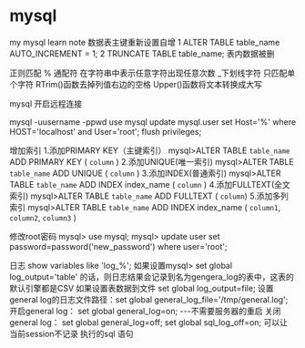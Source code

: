 # mysql
my mysql learn note
数据表主键重新设置自增
1
ALTER TABLE table_name AUTO_INCREMENT = 1;
2
TRUNCATE TABLE table_name;  表内数据被删

正则匹配
% 通配符 在字符串中表示任意字符出现任意次数
_下划线字符 只匹配单个字符
RTrim()函数去掉列值右边的空格
Upper()函数将文本转换成大写


mysql 开启远程连接
 
mysql -uusername -ppwd
use mysql 
update mysql.user set Host='%' where HOST='localhost' and User='root';
flush privileges;

增加索引
1.添加PRIMARY KEY（主键索引） 
mysql>ALTER TABLE `table_name` ADD PRIMARY KEY ( `column` ) 
2.添加UNIQUE(唯一索引) 
mysql>ALTER TABLE `table_name` ADD UNIQUE ( `column` ) 
3.添加INDEX(普通索引) 
mysql>ALTER TABLE `table_name` ADD INDEX index_name ( `column` ) 
4.添加FULLTEXT(全文索引) 
mysql>ALTER TABLE `table_name` ADD FULLTEXT ( `column`) 
5.添加多列索引 
mysql>ALTER TABLE `table_name` ADD INDEX index_name ( `column1`, `column2`, `column3` )

修改root密码
mysql> use mysql; 
mysql> update user set password=password('new_password') where user='root'; 

日志
show variables like 'log_%';
如果设置mysql> set global log_output='table'  的话，则日志结果会记录到名为gengera_log的表中，这表的默认引擎都是CSV
如果设置表数据到文件  set global log_output=file;
设置general log的日志文件路径：set global general_log_file='/tmp/general.log';
开启general log： set global general_log=on;    ---不需要服务器的重启
关闭general log： set global general_log=off;
 set  global sql_log_off=on; 可以让 当前session不记录 执行的sql 语句

